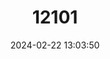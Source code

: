 ---
title: "12101"
category: "Lioplax cyclostomaformis"
draft: false
date: 2024-02-22 13:03:50
languages:
  English: ["Cylindrical Lioplax"]
---